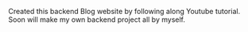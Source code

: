 Created this backend Blog website by following along Youtube tutorial. Soon will make my own backend project all by myself.
